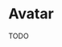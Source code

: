 # Avatar

TODO

<Playground />

<Usage />

<Api />

<Examples />

<Example value="default" />

<Example value="text" />

<Example value="image" />

<Example value="icon" />

<Example value="svg" />

<Example value="shape" />

<Example value="size" />

<Example value="link" />

<Example value="group" />

<Example value="stacked" />

<Example value="hoverable" />

<Checklist 
    accessibility={false}
    bidirectionality={false}
    cssParts={false}
    cssVariables={false}
    documentation={false}
    examples={false}
    events={false}
    keyboard={false}
    methods={false}
    playground={false}
    properties={false}
    skeleton={false}
    slots={false}
/>

